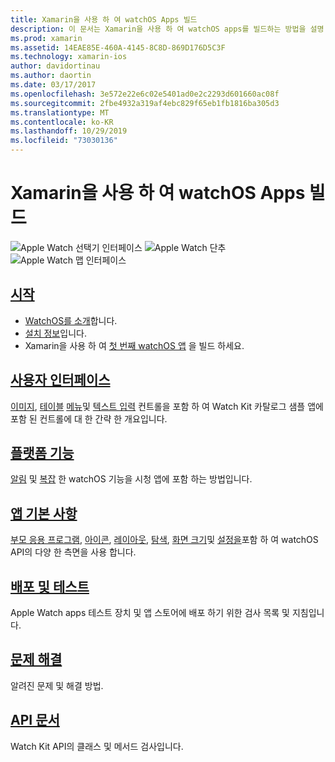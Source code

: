 ```yaml
---
title: Xamarin을 사용 하 여 watchOS Apps 빌드
description: 이 문서는 Xamarin을 사용 하 여 watchOS apps를 빌드하는 방법을 설명 하는 다양 한 가이드에 연결 됩니다. 연결 된 가이드는 시작 하기, watchOS 사용자 인터페이스 컨트롤, watchOS 기능, 배포 및 테스트 및 문제 해결에 대해 설명 합니다.
ms.prod: xamarin
ms.assetid: 14EAE85E-460A-4145-8C8D-869D176D5C3F
ms.technology: xamarin-ios
author: davidortinau
ms.author: daortin
ms.date: 03/17/2017
ms.openlocfilehash: 3e572e22e6c02e5401ad0e2c2293d601660ac08f
ms.sourcegitcommit: 2fbe4932a319af4ebc829f65eb1fb1816ba305d3
ms.translationtype: MT
ms.contentlocale: ko-KR
ms.lasthandoff: 10/29/2019
ms.locfileid: "73030136"
---
```

# <a name="building-watchos-apps-with-xamarin"></a>Xamarin을 사용 하 여 watchOS Apps 빌드

![Apple Watch 선택기 인터페이스](images/watch1.png) ![Apple Watch 단추](images/watch2.png) ![Apple Watch 맵 인터페이스](images/watch3.png)

<!-- watch images courtesy of http://infinitapps.com/bezel/ -->

## <a name="getting-startedioswatchosget-startedindexmd"></a>[시작](~/ios/watchos/get-started/index.md)

* [WatchOS를 소개](~/ios/watchos/get-started/intro-to-watchos.md)합니다.
* [설치 정보](~/ios/watchos/get-started/installation.md)입니다.
* Xamarin을 사용 하 여 [첫 번째 watchOS 앱](~/ios/watchos/get-started/hello-watch.md) 을 빌드 하세요.

## <a name="user-interfaceioswatchosuser-interfaceindexmd"></a>[사용자 인터페이스](~/ios/watchos/user-interface/index.md)

[이미지](~/ios/watchos/user-interface/image.md), [테이블](~/ios/watchos/user-interface/menu.md) [메뉴](~/ios/watchos/user-interface/menu.md)및 [텍스트 입력](~/ios/watchos/user-interface/text-input.md) 컨트롤을 포함 하 여 Watch Kit 카탈로그 샘플 앱에 포함 된 컨트롤에 대 한 간략 한 개요입니다.

## <a name="platform-featuresplatformindexmd"></a>[플랫폼 기능](platform/index.md)

[알림](~/ios/watchos/platform/notifications.md) 및 [복잡](~/ios/watchos/platform/complications.md) 한 watchOS 기능을 시청 앱에 포함 하는 방법입니다.

## <a name="app-fundamentalsioswatchosapp-fundamentalsindexmd"></a>[앱 기본 사항](~/ios/watchos/app-fundamentals/index.md)

[부모 응용 프로그램](~/ios/watchos/app-fundamentals/parent-app.md), [아이콘](~/ios/watchos/app-fundamentals/icons.md), [레이아웃](~/ios/watchos/app-fundamentals/layout.md), [탐색](~/ios/watchos/app-fundamentals/navigation.md), [화면 크기](~/ios/watchos/app-fundamentals/screen-sizes.md)및 [설정을](~/ios/watchos/app-fundamentals/settings.md)포함 하 여 watchOS API의 다양 한 측면을 사용 합니다.

## <a name="deployment-and-testingioswatchosdeploy-testindexmd"></a>[배포 및 테스트](~/ios/watchos/deploy-test/index.md)

Apple Watch apps 테스트 장치 및 앱 스토어에 배포 하기 위한 검사 목록 및 지침입니다.

## <a name="troubleshootingioswatchostroubleshootingmd"></a>[문제 해결](~/ios/watchos/troubleshooting.md)

알려진 문제 및 해결 방법.

## <a name="api-documentationxrefwatchkit"></a>[API 문서](xref:WatchKit)

Watch Kit API의 클래스 및 메서드 검사입니다.

